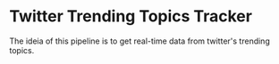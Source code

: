 # Twitter Trending  Topics Tracker
The ideia of this pipeline is to get real-time data from twitter's trending topics.
